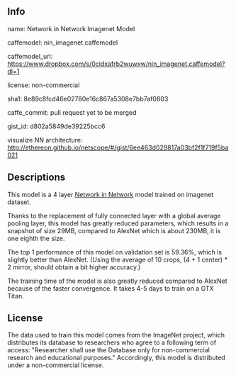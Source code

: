 ## Info

name: Network in Network Imagenet Model

caffemodel: nin_imagenet.caffemodel

caffemodel_url: https://www.dropbox.com/s/0cidxafrb2wuwxw/nin_imagenet.caffemodel?dl=1

license: non-commercial

sha1: 8e89c8fcd46e02780e16c867a5308e7bb7af0803

caffe_commit: pull request yet to be merged

gist_id: d802a5849de39225bcc6

visualize NN architecture: http://ethereon.github.io/netscope/#/gist/6ee463d029817a03bf2f1f719f5ba021


## Descriptions

This model is a 4 layer [Network in Network](http://openreview.net/document/9b05a3bb-3a5e-49cb-91f7-0f482af65aea) model trained on imagenet dataset.

Thanks to the replacement of fully connected layer with a global average pooling layer, this model has greatly reduced parameters,
which results in a snapshot of size 29MB, compared to AlexNet which is about 230MB, it is one eighth the size.

The top 1 performance of this model on validation set is 59.36%, which is slightly better than AlexNet.
(Using the average of 10 crops, (4 + 1 center) * 2 mirror, should obtain a bit higher accuracy.)

The training time of the model is also greatly reduced compared to AlexNet because of the faster convergence.
It takes 4-5 days to train on a GTX Titan.


## License

The data used to train this model comes from the ImageNet project, which distributes its database to researchers who agree to a following term of access:
"Researcher shall use the Database only for non-commercial research and educational purposes."
Accordingly, this model is distributed under a non-commercial license.
